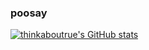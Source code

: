 
### poosay
[![thinkaboutrue's GitHub stats](https://github-readme-stats.vercel.app/api?username=npcx42)](https://github.com/anuraghazra/github-readme-stats)
